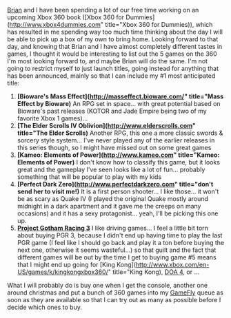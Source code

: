 [Brian](http://www.bufferoverrun.net) and I have been spending a lot of our free time working on an upcoming Xbox 360 book ([Xbox 360 for Dummies](http://www.xbox4dummies.com" title="Xbox 360 for Dummies)), which has resulted in me spending way too much time thinking about the day I will be able to pick up a box of my own to bring home. Looking forward to that day, and knowing that Brian and I have almost completely different tastes in games, I thought it would be interesting to list out the 5 games on the 360 I'm most looking forward to, and maybe Brian will do the same. I'm not going to restrict myself to just launch titles, going instead for anything that has been announced, mainly so that I can include my #1 most anticipated title:

  1. **[Bioware's Mass Effect](http://masseffect.bioware.com/" title="Mass Effect by Bioware)**
    An RPG set in space... with great potential based on Bioware's past releases (KOTOR and Jade Empire being two of my favorite Xbox 1 games)...
  2. **[The Elder Scrolls IV Oblivion](http://www.elderscrolls.com" title="The Elder Scrolls)**
    Another RPG, this one a more classic swords & sorcery style system... I've never played any of the earlier releases in this series though, so I might have missed out on some great games
  3. **[Kameo: Elements of Power](http://www.kameo.com" title="Kameo: Elements of Power)**
    I don't know how to classify this game, but it looks great and the gameplay I've seen looks like a lot of fun... probably something that will be popular to play with my kids
  4. **[Perfect Dark Zero](http://www.perfectdarkzero.com" title="don't send her to visit me!)**
    It is a first person shooter... I like those... it won't be as scary as Quake IV (I played the original Quake mostly around midnight in a dark apartment and it gave me the creeps on many occasions) and it has a sexy protagonist... yeah, I'll be picking this one up.
  5. **[Project Gotham Racing 3](http://www.xbox.com/en-us/games/p/projectgothamracing3/default.htm)**
    I like driving games... I feel a little bit torn about buying PGR 3, because I didn't end up having time to play the last PGR game (I feel like I should go back and play it a ton before buying the next one, otherwise it seems wasteful...) so that guilt and the fact that different games will be out by the time I get to buying game #5 means that I might end up going for [King Kong](http://www.xbox.com/en-US/games/k/kingkongxbox360/" title="King Kong), [DOA 4](http://www.xbox.com/en-US/games/d/deadoralive4/default.htm), or ...

What I will probably do is buy one when I get the console, another one around christmas and put a bunch of 360 games into my <a title="GameFly.com" href="http://www.anrdoezrs.net/click-1559417-10195038">GameFly</a> queue as soon as they are available so that I can try out as many as possible before I decide which ones to buy.